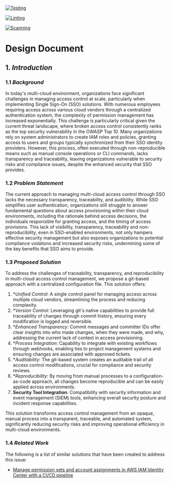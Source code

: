 <!-- Pytest Coverage Comment:Begin -->
<!-- Pytest Coverage Comment:End -->

[![Testing](https://github.com/permia-cloud-security/sso-manager/actions/workflows/testing.yaml/badge.svg)](https://github.com/permia-cloud-security/sso-manager/actions/workflows/testing.yaml)

[![Linting](https://github.com/permia-cloud-security/sso-manager/actions/workflows/linting.yaml/badge.svg)](https://github.com/permia-cloud-security/sso-manager/actions/workflows/linting.yaml)

[![Scanning](https://github.com/permia-cloud-security/sso-manager/actions/workflows/scanning.yaml/badge.svg)](https://github.com/permia-cloud-security/sso-manager/actions/workflows/scanning.yaml)

# Design Document

## 1. *Introduction*

### 1.1 *Background*
In today's multi-cloud environment, organizations face significant challenges in managing access control at scale, particularly when implementing Single Sign-On (SSO) solutions. With numerous employees requiring access across various cloud vendors through a centralized authentication system, the complexity of permission management has increased exponentially. This challenge is particularly critical given the current threat landscape, where broken access control consistently ranks as the top security vulnerability in the OWASP Top 10. Many organizations rely on system administrators to create IAM roles and policies, granting access to users and groups typically synchronized from their SSO identity providers. However, this process, often executed through non-reproducible means such as manual console operations or CLI commands, lacks transparency and traceability, leaving organizations vulnerable to security risks and compliance issues, despite the enhanced security that SSO provides.

### 1.2 *Problem Statement*
The current approach to managing multi-cloud access control through SSO lacks the necessary transparency, traceability, and audibility. While SSO simplifies user authentication, organizations still struggle to answer fundamental questions about access provisioning within their cloud environments, including the rationale behind access decisions, the individuals responsible for granting access, and the timing of access provisions. This lack of visibility, transparency, traceability and non-reproducibility, even in SSO-enabled environments, not only hampers effective security management but also exposes organizations to potential compliance violations and increased security risks, undermining some of the key benefits that SSO aims to provide.

### 1.3 *Proposed Solution*
To address the challenges of traceability, transparency, and reproducibility in multi-cloud access control management, we propose a git-based approach with a centralized configuration file. This solution offers:

1. **Unified Control*: A single control panel for managing access across multiple cloud vendors, streamlining the process and reducing complexity.
2. **Version Control*: Leveraging git's native capabilities to provide full traceability of changes through commit history, ensuring every modification is logged and reversible.
3. **Enhanced Transparency*: Commit messages and committer IDs offer clear insights into who made changes, when they were made, and why, addressing the current lack of context in access provisioning.
4. **Process Integration*: Capability to integrate with existing workflows through webhooks, enabling ties to project management systems and ensuring changes are associated with approved tickets.
5. **Auditability*: The git-based system creates an auditable trail of all access control modifications, crucial for compliance and security reviews.
6. **Reproducibility*: By moving from manual processes to a configuration-as-code approach, all changes become reproducible and can be easily applied across environments.
7. **Security Tool Integration**: Compatibility with security information and event management (SIEM) tools, enhancing overall security posture and incident response capabilities.

This solution transforms access control management from an opaque, manual process into a transparent, traceable, and automated system, significantly reducing security risks and improving operational efficiency in multi-cloud environments.

### 1.4 *Related Work*
The following is a list of similar solutions that have been created to address this issue:

- [Manage permission sets and account assignments in AWS IAM Identity Center with a CI/CD pipeline](https://aws.amazon.com/blogs/infrastructure-and-automation/manage-permission-sets-and-account-assignments-in-aws-iam-identity-center-with-a-ci-cd-pipeline/)
